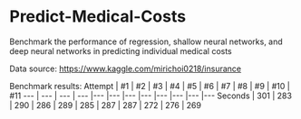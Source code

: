 # Predict-Medical-Costs
Benchmark the performance of regression, shallow neural networks, and deep neural networks in predicting individual medical costs

Data source: https://www.kaggle.com/mirichoi0218/insurance

Benchmark results: 
Attempt | #1 | #2 | #3 | #4 | #5 | #6 | #7 | #8 | #9 | #10 | #11
--- | --- | --- | --- |--- |--- |--- |--- |--- |--- |--- |---
Seconds | 301 | 283 | 290 | 286 | 289 | 285 | 287 | 287 | 272 | 276 | 269
